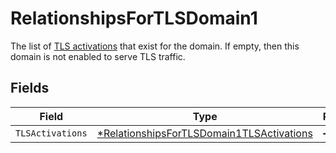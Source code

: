 # RelationshipsForTLSDomain1

The list of [TLS activations](#tls_activations) that exist for the domain. If empty, then this domain is not enabled to serve TLS traffic.


## Fields

| Field                                                                                                        | Type                                                                                                         | Required                                                                                                     | Description                                                                                                  |
| ------------------------------------------------------------------------------------------------------------ | ------------------------------------------------------------------------------------------------------------ | ------------------------------------------------------------------------------------------------------------ | ------------------------------------------------------------------------------------------------------------ |
| `TLSActivations`                                                                                             | [*RelationshipsForTLSDomain1TLSActivations](../../models/shared/relationshipsfortlsdomain1tlsactivations.md) | :heavy_minus_sign:                                                                                           | N/A                                                                                                          |